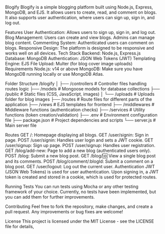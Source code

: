 Blogify
Blogify is a simple blogging platform built using Node.js, Express, MongoDB, and EJS. It allows users to create, read, and comment on blogs. It also supports user authentication, where users can sign up, sign in, and log out.

Features
User Authentication: Allows users to sign up, sign in, and log out.
Blog Management: Users can create and view blogs. Admins can manage blog content.
Commenting System: Authenticated users can comment on blogs.
Responsive Design: The platform is designed to be responsive and works well on all devices.
Tech Stack
Backend: Node.js, Express.js
Database: MongoDB
Authentication: JSON Web Tokens (JWT)
Templating Engine: EJS
File Upload: Multer (for blog cover image uploads)
Requirements
Node.js: v14 or above
MongoDB: Make sure you have MongoDB running locally or use MongoDB Atlas.


Folder Structure
/blogify
│
├── /controllers            # Controller files handling routes logic
├── /models                 # Mongoose models for database collections
├── /public                 # Static files (CSS, JavaScript, images)
│   └── /uploads            # Uploads folder for blog images
├── /routes                 # Route files for different parts of the application
├── /views                  # EJS templates for frontend
├── /middlewares            # Middleware functions (authentication checks)
├── /services               # Utility functions (token creation/validation)
├── .env                    # Environment configuration file
├── package.json            # Project dependencies and scripts
└── server.js               # Main server file

Routes
GET /: Homepage displaying all blogs.
GET /user/signin: Sign in page.
POST /user/signin: Handles user login and sets a JWT cookie.
GET /user/signup: Sign up page.
POST /user/signup: Handles user registration.
GET /blog/add-new: Page to add a new blog (authenticated users only).
POST /blog: Submit a new blog post.
GET /blog/:id: View a single blog post and its comments.
POST /blog/comment/:blogId: Submit a comment on a blog post.
GET /user/logout: Log out the current user.
Authentication
JWT (JSON Web Tokens) is used for user authentication. Upon signing in, a JWT token is created and stored in a cookie, which is used for protected routes.

Running Tests
You can run tests using Mocha or any other testing framework of your choice. Currently, no tests have been implemented, but you can add them for further improvements.

Contributing
Feel free to fork the repository, make changes, and create a pull request. Any improvements or bug fixes are welcome!

License
This project is licensed under the MIT License - see the LICENSE file for details,
